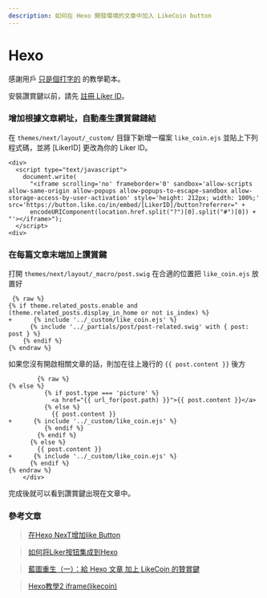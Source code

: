 ```yaml
---
description: 如何在 Hexo 開發環境的文章中加入 LikeCoin button
---
```


# Hexo

感謝用戶 [只是個打字的](https://blog.typeart.cc/) 的教學範本。

安裝讚賞鍵以前，請先 [註冊 Liker ID](../../liker-id/)。

### 增加根據文章網址，自動產生讚賞鍵鏈結

在 `themes/next/layout/_custom/` 目錄下新增一檔案 `like_coin.ejs` 並貼上下列程式碼，並將 \[LikerID] 更改為你的 Liker ID。

```
<div>
  <script type="text/javascript">
    document.write(
      "<iframe scrolling='no' frameborder='0' sandbox='allow-scripts allow-same-origin allow-popups allow-popups-to-escape-sandbox allow-storage-access-by-user-activation' style='height: 212px; width: 100%;' src='https://button.like.co/in/embed/[LikerID]/button?referrer=" +
      encodeURIComponent(location.href.split("?")[0].split("#")[0]) + "'></iframe>");
  </script>
<div>
```

### 在每篇文章末端加上讚賞鍵

打開 `themes/next/layout/_macro/post.swig` 在合適的位置把 `like_coin.ejs` 放置好

```
 {% raw %}
{% if theme.related_posts.enable and (theme.related_posts.display_in_home or not is_index) %}
+      {% include '../_custom/like_coin.ejs' %}
      {% include '../_partials/post/post-related.swig' with { post: post } %}
    {% endif %}
{% endraw %}
```

&#x20;如果您沒有開啟相關文章的話，則加在往上幾行的 `{{ post.content }}` 後方

```
        {% raw %}
{% else %}
          {% if post.type === 'picture' %}
            <a href="{{ url_for(post.path) }}">{{ post.content }}</a>
          {% else %}
            {{ post.content }}
+      {% include '../_custom/like_coin.ejs' %}
          {% endif %}
        {% endif %}
      {% else %}
        {{ post.content }}
+      {% include '../_custom/like_coin.ejs' %}
      {% endif %}
{% endraw %}
    </div>
```

完成後就可以看到讚賞鍵出現在文章中。

### 參考文章

> [在Hexo NexT增加like Button](https://blog.typeart.cc/%E5%9C%A8Hexo%20NexT%E5%A2%9E%E5%8A%A0like%20Button/)

> [如何将Liker按钮集成到Hexo](https://hive.blog/cn/@aafeng/liker-hexo)

> [藍圖重生（一）：給 Hexo 文章 加上 LikeCoin 的贊賞鍵> ](https://blog.mykeyvans.science/posts/add-likebutton-for-hexo.html)

> [Hexo教學2 iframe(likecoin)> ](https://allem40306.github.io/blog/posts/183a/)
